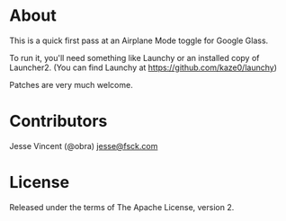 # About

This is a quick first pass at an Airplane Mode toggle for Google Glass.

To run it, you'll need something like Launchy or an installed copy of Launcher2. (You can find Launchy at https://github.com/kaze0/launchy)

Patches are very much welcome.

# Contributors

Jesse Vincent (@obra) <jesse@fsck.com>

# License

Released under the terms of The Apache License, version 2.

